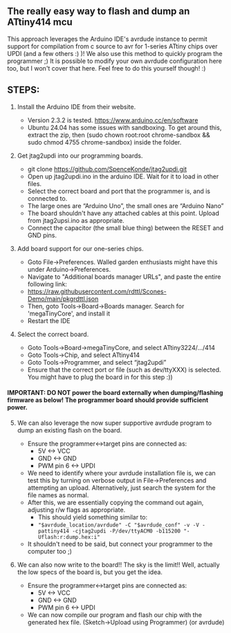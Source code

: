 ## The really easy way to flash and dump an ATtiny414 mcu
This approach leverages the Arduino IDE's avrdude instance to permit support for compilation from c source to avr for 1-series ATtiny chips over UPDI (and a few others :) )!
We also use this method to quickly program the programmer ;)
It is possible to modify your own avrdude configuration here too, but I won't cover that here. Feel free to do this yourself though! :)


## STEPS:
1. Install the Arduino IDE from their website.
	* Version 2.3.2 is tested. https://www.arduino.cc/en/software
	* Ubuntu 24.04 has some issues with sandboxing. To get around this, extract the zip, then (sudo chown root:root chrome-sandbox && sudo chmod 4755 chrome-sandbox) inside the folder.

2. Get jtag2updi into our programming boards.
	* git clone https://github.com/SpenceKonde/jtag2updi.git
	* Open up jtag2updi.ino in the arduino IDE. Wait for it to load in other files.
	* Select the correct board and port that the programmer is, and is connected to.
	* The large ones are “Arduino Uno”, the small ones are “Arduino Nano”
	* The board shouldn't have any attached cables at this point. Upload from jtag2upsi.ino as appropriate.
	* Connect the capacitor (the small blue thing) between the RESET and GND pins.

3. Add board support for our one-series chips.
	* Goto File->Preferences. Walled garden enthusiasts might have this under Arduino->Preferences.
	* Navigate to "Additional boards manager URLs", and paste the entire following link:
	* https://raw.githubusercontent.com/rdttl/Scones-Demo/main/pkgrdttl.json
	* Then, goto Tools->Board->Boards manager. Search for 'megaTinyCore', and install it
	* Restart the IDE

4. Select the correct board.
	* Goto Tools->Board->megaTinyCore, and select ATtiny3224/.../414
	* Goto Tools->Chip, and select ATtiny414
	* Goto Tools->Programmer, and select “jtag2updi”
	* Ensure that the correct port or file (such as dev/ttyXXX) is selected. You might have to plug the board in for this step :))

#### IMPORTANT: **DO NOT** power the board externally when dumping/flashing firmware as below! The programmer board should provide sufficient power.
5. We can also leverage the now super supportive avrdude program to dump an existing flash on the board.
	* Ensure the programmer<->target pins are connected as:
		- 5V <-> VCC
		- GND <-> GND
		- PWM pin 6 <-> UPDI
	* We need to identify where your avrdude installation file is, we can test this by turning on verbose output in File->Preferences and attempting an upload. Alternatively, just search the system for the file names as normal.
	* After this, we are essentially copying the command out again, adjusting r/w flags as appropriate.
		* This should yield something similar to:
		* ```"$avrdude_location/avrdude" -C "$avrdude_conf" -v -V -pattiny414 -cjtag2updi -P/dev/ttyACM0 -b115200 "-Uflash:r:dump.hex:i"```
	* It shouldn't need to be said, but connect your programmer to the computer too ;)

6. We can also now write to the board!! The sky is the limit!! Well, actually the low specs of the board is, but you get the idea.
	* Ensure the programmer<->target pins are connected as:
		- 5V <-> VCC
		- GND <-> GND
		- PWM pin 6 <-> UPDI
    * We can now compile our program and flash our chip with the generated hex file. (Sketch->Upload using Programmer) (or avrdude)